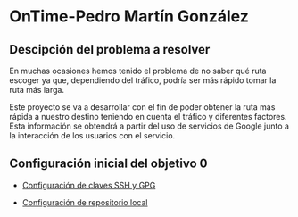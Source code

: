 # OnTime-Pedro Martín González
## Descipción del problema a resolver
En muchas ocasiones hemos tenido el problema de no saber qué ruta escoger ya que, dependiendo del tráfico, podría ser más rápido tomar la ruta más larga.

Este proyecto se va a desarrollar con el fin de poder obtener la ruta más rápida a nuestro destino teniendo en cuenta el tráfico y diferentes factores. Esta información se obtendrá a partir del uso de servicios de Google junto a la interacción de los usuarios con el servicio.
## Configuración inicial del objetivo 0
* [Configuración de claves SSH y GPG](/docs/Captura%20de%20Pantalla%202022-09-15%20a%20las%2011.31.04.png)

* [Configuración de repositorio local](/docs/Captura%20de%20Pantalla%202022-09-16%20a%20las%2019.31.40.png)
